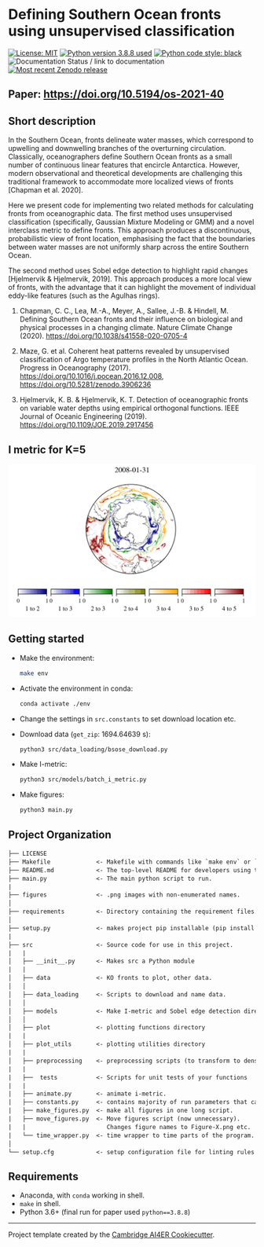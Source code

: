 # Defining Southern Ocean fronts using unsupervised classification

<a href=https://opensource.org/licenses/MIT><img src='https://img.shields.io/badge/License-MIT-blue.svg' alt='License: MIT' /></a>
<a href=https://www.python.org/downloads/release/python-388/><img src='https://img.shields.io/badge/python-3.8-blue.svg' alt='Python version 3.8.8 used' /></a>
<a href="https://github.com/psf/black"><img alt="Python code style: black" src="https://img.shields.io/badge/code%20style-black-000000.svg"></a>
<img src='https://readthedocs.org/projects/so-fronts/badge/?version=latest' alt='Documentation Status / link to documentation' />
<a href=https://zenodo.org/badge/latestdoi/318541083><img src='https://zenodo.org/badge/318541083.svg' alt='Most recent Zenodo release' /></a>

## Paper: https://doi.org/10.5194/os-2021-40

## Short description

In the Southern Ocean, fronts delineate water masses, which correspond to upwelling
and downwelling branches of the overturning circulation. Classically, oceanographers
define Southern Ocean fronts as a small number of continuous linear features that
encircle Antarctica. However, modern observational and theoretical developments are
challenging this traditional framework to accommodate more localized views of fronts
[Chapman et al. 2020].

Here we present code for implementing two related methods for calculating fronts from
oceanographic data. The first method uses unsupervised classification (specifically,
Gaussian Mixture Modeling or GMM) and a novel interclass metric to define fronts.
This approach produces a discontinuous, probabilistic view of front location,
emphasising the fact that the boundaries between water masses are not uniformly sharp
across the entire Southern Ocean.

The second method uses Sobel edge detection to highlight
rapid changes [Hjelmervik & Hjelmervik, 2019].
This approach produces a more local view of fronts,
with the advantage that it can highlight the movement
of individual eddy-like features (such as the Agulhas rings).

1. Chapman, C. C., Lea, M.-A., Meyer, A., Sallee, J.-B. & Hindell, M.
    Defining Southern Ocean fronts and their influence on biological and
    physical processes in a changing climate. Nature Climate Change (2020).
    https://doi.org/10.1038/s41558-020-0705-4

2. Maze, G. et al. Coherent heat patterns revealed by unsupervised
    classification of Argo temperature profiles in the North Atlantic Ocean.
    Progress in Oceanography (2017).
    https://doi.org/10.1016/j.pocean.2016.12.008,
    https://doi.org/10.5281/zenodo.3906236

3. Hjelmervik, K. B. & Hjelmervik, K. T. Detection of oceanographic fronts
    on variable water depths using empirical orthogonal functions.
    IEEE Journal of Oceanic Engineering (2019).
    https://doi.org/10.1109/JOE.2019.2917456

## I metric for K=5

![I metric for K=5](gifs/boundaries-k5.gif)

## Getting started

- Make the environment:

    ```bash
    make env
    ```

- Activate the environment in conda:

     ```bash
     conda activate ./env
     ```

- Change the settings in `src.constants` to set download location etc.

- Download data (`get_zip`: 1694.64639 s):

   ```bash
   python3 src/data_loading/bsose_download.py
   ```

- Make I-metric:

   ```bash
   python3 src/models/batch_i_metric.py
   ```

- Make figures:

   ```bash
   python3 main.py
   ```

## Project Organization

```txt
├── LICENSE
├── Makefile             <- Makefile with commands like `make env` or `make `
├── README.md            <- The top-level README for developers using this project.
├── main.py              <- The main python script to run.
|
├── figures              <- .png images with non-enumerated names.
│
├── requirements         <- Directory containing the requirement files.
│
├── setup.py             <- makes project pip installable (pip install -e .) so src can be imported from jupyter notebooks etc.
|
├── src                  <- Source code for use in this project.
|   |
│   ├── __init__.py      <- Makes src a Python module
|   |
│   ├── data             <- KO fronts to plot, other data.
│   │
│   ├── data_loading     <- Scripts to download and name data.
│   │
│   ├── models           <- Make I-metric and Sobel edge detection directory.
│   │
│   ├── plot             <- plotting functions directory
|   |
│   ├── plot_utils       <- plotting utilities directory
|   |
│   ├── preprocessing    <- preprocessing scripts (to transform to density etc.).
|   |
|   ├──  tests           <- Scripts for unit tests of your functions
|   | 
|   ├── animate.py       <- animate i-metric.
|   ├── constants.py     <- contains majority of run parameters that can be changed.
|   ├── make_figures.py  <- make all figures in one long script.
|   ├── move_figures.py  <- Move figures script (now unnecessary). 
|   |                       Changes figure names to Figure-X.png etc.
|   └── time_wrapper.py  <- time wrapper to time parts of the program.
│
└── setup.cfg            <- setup configuration file for linting rules
```

## Requirements

- Anaconda, with `conda` working in shell.
- `make` in shell.
- Python 3.6+ (final run for paper used `python==3.8.8`)

--------------------------------------------------------

Project template created by the
[Cambridge AI4ER Cookiecutter](https://github.com/ai4er-cdt/ai4er-cookiecutter).
